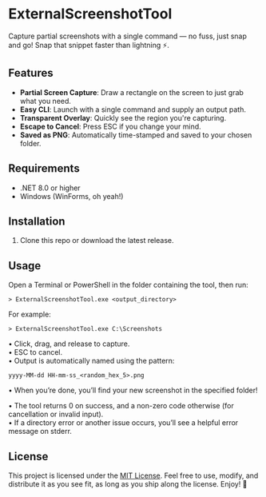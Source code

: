 # ExternalScreenshotTool

Capture partial screenshots with a single command — no fuss, just snap and go! Snap that snippet faster than lightning ⚡.

## Features
- **Partial Screen Capture**: Draw a rectangle on the screen to just grab what you need.  
- **Easy CLI**: Launch with a single command and supply an output path.  
- **Transparent Overlay**: Quickly see the region you're capturing.  
- **Escape to Cancel**: Press ESC if you change your mind.  
- **Saved as PNG**: Automatically time-stamped and saved to your chosen folder.  

## Requirements
- .NET 8.0 or higher
- Windows (WinForms, oh yeah!)

## Installation
1. Clone this repo or download the latest release.  

## Usage
Open a Terminal or PowerShell in the folder containing the tool, then run:

```shell
> ExternalScreenshotTool.exe <output_directory>
```

For example:

```shell
> ExternalScreenshotTool.exe C:\Screenshots
```

• Click, drag, and release to capture.  
• ESC to cancel.  
• Output is automatically named using the pattern:  
  ```
  yyyy-MM-dd HH-mm-ss_<random_hex_5>.png
  ```
• When you’re done, you’ll find your new screenshot in the specified folder!  

• The tool returns 0 on success, and a non-zero code otherwise (for cancellation or invalid input).  
• If a directory error or another issue occurs, you’ll see a helpful error message on stderr.  

## License
This project is licensed under the [MIT License](LICENSE).
Feel free to use, modify, and distribute it as you see fit, as long as you ship along the license. Enjoy! 🤗
